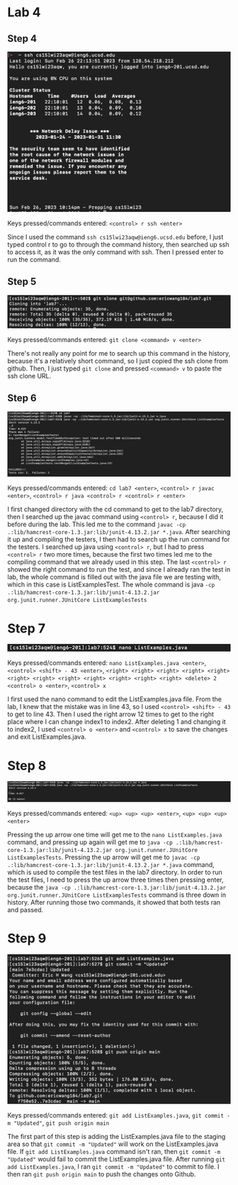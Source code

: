 # Lab 4

## Step 4

![Image](STEP4.png) 

Keys pressed/commands entered: ```<control> r ssh <enter>```

Since I used the command ```ssh cs15lwi23aqw@ieng6.ucsd.edu``` before, I just typed control r to go to through the command history, then searched up ssh to access it, as it was the only command with ssh. Then I pressed enter to run the command. 

## Step 5
  
![Image](STEP5.png)
  
Keys pressed/commands entered: ```git clone <command> v <enter>```
  
There's not really any point for me to search up this command in the history, because it's a relatively short command, so I just copied the ssh clone from github. Then, I just typed ```git clone``` and pressed ```<command> v``` to paste the ssh clone URL. 
  
## Step 6
  
![Image](STEP6.png) 
  
Keys pressed/commands entered: ```cd lab7 <enter>```, ```<control> r javac <enter>```, ```<control> r java <control> r <control> r <enter>```
  
I first changed directory with the cd command to get to the lab7 directory, then I searched up the javac command using ```<control> r```, because I did it before during the lab. This led me to the command ```javac -cp .:lib/hamcrest-core-1.3.jar:lib/junit-4.13.2.jar *.java```. After searching it up and compiling the testers, I then had to search up the run command for the testers. I searched up java using ```<control> r```, but I had to press ```<control> r``` two more times, because the first two times led me to the compiling command that we already used in this step. The last ```<control> r``` showed the right command to run the test, and since I already ran the test in lab, the whole command is filled out with the java file we are testing with, which in this case is ListExamplesTest. The whole command is java ```-cp .:lib/hamcrest-core-1.3.jar:lib/junit-4.13.2.jar org.junit.runner.JUnitCore ListExamplesTests```

# Step 7
 
![Image](STEP7.png)

Keys pressed/commands entered: ```nano ListExamples.java <enter>```, ```<control> <shift> - 43 <enter>```, ```<right> <right> <right> <right> <right> <right> <right> <right> <right> <right> <right> <right> <delete> 2 <control> o <enter>```, ```<control> x```
  
I first used the nano command to edit the ListExamples.java file. From the lab, I knew that the mistake was in line 43, so I used ```<control> <shift> - 43``` to get to line 43. Then I used the right arrow 12 times to get to the right place where I can change index1 to index2. After deleting 1 and changing it to index2, I used ```<control> o <enter>``` and ```<control> x``` to save the changes and exit ListExamples.java.

# Step 8

![Image](STEP8.png)

Keys pressed/commands entered: ```<up> <up> <up> <enter>```, ```<up> <up> <up> <enter>```

Pressing the up arrow one time will get me to the ```nano ListExamples.java``` command, and pressing up again will get me to ```java -cp .:lib/hamcrest-core-1.3.jar:lib/junit-4.13.2.jar org.junit.runner.JUnitCore ListExamplesTests```. Pressing the up arrow will get me to ```javac -cp .:lib/hamcrest-core-1.3.jar:lib/junit-4.13.2.jar *.java``` command, which is used to compile the test files in the lab7 directory. In order to run the test files, I need to press the up arrow three times then pressing enter, because the ```java -cp .:lib/hamcrest-core-1.3.jar:lib/junit-4.13.2.jar org.junit.runner.JUnitCore ListExamplesTests``` command is three down in history. After running those two commands, it showed that both tests ran and passed.

# Step 9

![Image](STEP9.png)

Keys pressed/commands entered: ```git add ListExamples.java```, ```git commit -m "Updated"```, ```git push origin main```

The first part of this step is adding the ListExamples.java file to the staging area so that ```git commit -m "Updated"``` will work on the ListExamples.java file. If ```git add ListExamples.java``` command isn't ran, then ```git commit -m "Updated"``` would fail to commit the ListExamples.java file. After running ```git add ListExamples.java```, I ran ```git commit -m "Updated"``` to commit to file. I then ran ```git push origin main``` to push the changes onto Github. 

  

  
  
